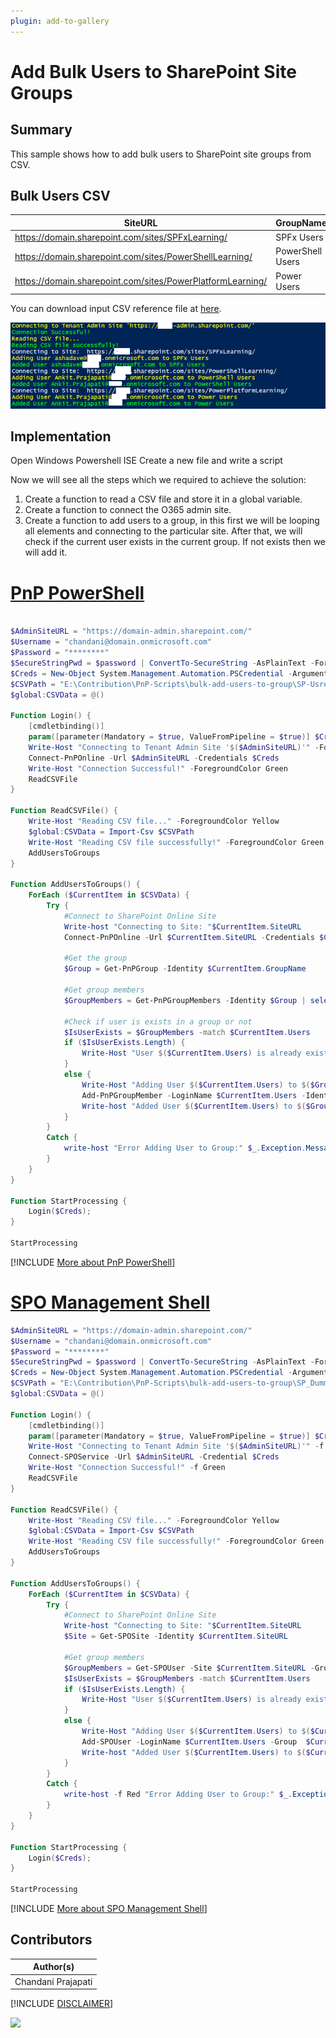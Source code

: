 ```yaml
---
plugin: add-to-gallery
---
```


# Add Bulk Users to SharePoint Site Groups

## Summary

This sample shows how to add bulk users to SharePoint site groups from CSV.

## Bulk Users CSV

| SiteURL                                                     | GroupName        | Users                           |
| -------                                                     | ---------        | ------                          |
| https://domain.sharepoint.com/sites/SPFxLearning/           | SPFx Users       | user2@domain.onmicrosoft.com    |
| https://domain.sharepoint.com/sites/PowerShellLearning/     | PowerShell Users | chandani@domain.onmicrosoft.com |
| https://domain.sharepoint.com/sites/PowerPlatformLearning/  | Power Users | chandani@domain.onmicrosoft.com |

You can download input CSV reference file at [here](assets/DummyInput.csv).

![Example Screenshot](assets/preview.png)

## Implementation
 
Open Windows Powershell ISE
Create a new file and write a script
 
Now we will see all the steps which we required to achieve the solution:

1. Create a function to read a CSV file and store it in a global variable.
2. Create a function to connect the O365 admin site.
3. Create a function to add users to a group, in this first we will be looping all elements and connecting to the particular site. After that, we will check if the current user exists in the current group. If not exists then we will add it.

# [PnP PowerShell](#tab/pnpps)

```powershell

$AdminSiteURL = "https://domain-admin.sharepoint.com/"
$Username = "chandani@domain.onmicrosoft.com"
$Password = "********"
$SecureStringPwd = $password | ConvertTo-SecureString -AsPlainText -Force 
$Creds = New-Object System.Management.Automation.PSCredential -ArgumentList $username, $secureStringPwd
$CSVPath = "E:\Contribution\PnP-Scripts\bulk-add-users-to-group\SP-Usres.csv"
$global:CSVData = @()

Function Login() {
    [cmdletbinding()]
    param([parameter(Mandatory = $true, ValueFromPipeline = $true)] $Creds)     
    Write-Host "Connecting to Tenant Admin Site '$($AdminSiteURL)'" -ForegroundColor Yellow   
    Connect-PnPOnline -Url $AdminSiteURL -Credentials $Creds
    Write-Host "Connection Successful!" -ForegroundColor Green 
    ReadCSVFile
}

Function ReadCSVFile() {
    Write-Host "Reading CSV file..." -ForegroundColor Yellow   
    $global:CSVData = Import-Csv $CSVPath
    Write-Host "Reading CSV file successfully!" -ForegroundColor Green   
    AddUsersToGroups
}

Function AddUsersToGroups() {
    ForEach ($CurrentItem in $CSVData) {
        Try {
            #Connect to SharePoint Online Site
            Write-host "Connecting to Site: "$CurrentItem.SiteURL
            Connect-PnPOnline -Url $CurrentItem.SiteURL -Credentials $Creds
  
            #Get the group
            $Group = Get-PnPGroup -Identity $CurrentItem.GroupName
  
            #Get group members
            $GroupMembers = Get-PnPGroupMembers -Identity $Group | select Email
            
            #Check if user is exists in a group or not
            $IsUserExists = $GroupMembers -match $CurrentItem.Users
            if ($IsUserExists.Length) {
                Write-Host "User $($CurrentItem.Users) is already exists in $($Group.Title)" -ForegroundColor Yellow                
            }
            else {
                Write-Host "Adding User $($CurrentItem.Users) to $($Group.Title)" -ForegroundColor Yellow  
                Add-PnPGroupMember -LoginName $CurrentItem.Users -Identity $Group
                Write-host "Added User $($CurrentItem.Users) to $($Group.Title)" -ForegroundColor Green
            }                        
        }
        Catch {
            write-host "Error Adding User to Group:" $_.Exception.Message -ForegroundColor Red 
        }
    }
}

Function StartProcessing {
    Login($Creds);    
}

StartProcessing
```
[!INCLUDE [More about PnP PowerShell](../../docfx/includes/MORE-PNPPS.md)]

# [SPO Management Shell](#tab/spoms-ps)

```powershell
$AdminSiteURL = "https://domain-admin.sharepoint.com/"
$Username = "chandani@domain.onmicrosoft.com"
$Password = "********"
$SecureStringPwd = $password | ConvertTo-SecureString -AsPlainText -Force 
$Creds = New-Object System.Management.Automation.PSCredential -ArgumentList $username, $secureStringPwd
$CSVPath = "E:\Contribution\PnP-Scripts\bulk-add-users-to-group\SP_Dummy_Users.csv"
$global:CSVData = @()

Function Login() {
    [cmdletbinding()]
    param([parameter(Mandatory = $true, ValueFromPipeline = $true)] $Creds)     
    Write-Host "Connecting to Tenant Admin Site '$($AdminSiteURL)'" -f Yellow   
    Connect-SPOService -Url $AdminSiteURL -Credential $Creds
    Write-Host "Connection Successful!" -f Green 
    ReadCSVFile
}

Function ReadCSVFile() {
    Write-Host "Reading CSV file..." -ForegroundColor Yellow   
    $global:CSVData = Import-Csv $CSVPath
    Write-Host "Reading CSV file successfully!" -ForegroundColor Green   
    AddUsersToGroups
}

Function AddUsersToGroups() {
    ForEach ($CurrentItem in $CSVData) {
        Try {
            #Connect to SharePoint Online Site
            Write-host "Connecting to Site: "$CurrentItem.SiteURL
            $Site = Get-SPOSite -Identity $CurrentItem.SiteURL
  
            #Get group members
            $GroupMembers = Get-SPOUser -Site $CurrentItem.SiteURL -Group $CurrentItem.GroupName | select Email
            $IsUserExists = $GroupMembers -match $CurrentItem.Users
            if ($IsUserExists.Length) {
                Write-Host "User $($CurrentItem.Users) is already exists in $($Group.Title)" -ForegroundColor Yellow                
            }
            else {
                Write-Host "Adding User $($CurrentItem.Users) to $($CurrentItem.GroupName)" -ForegroundColor Yellow  
                Add-SPOUser -LoginName $CurrentItem.Users -Group  $CurrentItem.GroupName -Site $CurrentItem.SiteURL
                Write-host "Added User $($CurrentItem.Users) to $($CurrentItem.GroupName)" -ForegroundColor Green
            }                        
        }
        Catch {
            write-host -f Red "Error Adding User to Group:" $_.Exception.Message
        }
    }
}

Function StartProcessing {
    Login($Creds); 
}

StartProcessing
```
[!INCLUDE [More about SPO Management Shell](../../docfx/includes/MORE-SPOMS.md)]


## Contributors

| Author(s) |
|-----------|
| Chandani Prajapati |

[!INCLUDE [DISCLAIMER](../../docfx/includes/DISCLAIMER.md)]

<img src="https://m365-visitor-stats.azurewebsites.net/script-samples/scripts/spo-add-bulk-users-to-groups" aria-hidden="true" />
